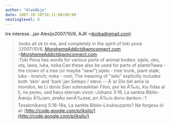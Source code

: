 ```yaml
---
author: "AlekÄ‰jo"
date: 2007-10-10T18:11:00+00:00
nestinglevel: 0
---
```

tre interese...jan Alesijo2007/10/8, AJK <[ikojba@gmail.com](mailto://ikojba@gmail.com)\
>:looks all ok to me, and completely in the spirit of toki pona :)2007/10/8, [MorphemeAddict@wmconnect.com](mailto://MorphemeAddict@wmconnect.com) <[MorphemeAddict@wmconnect.com](mailto://MorphemeAddict@wmconnect.com)\
>:Toki Pona has words for various parts of animal bodies: sijelo, oko, uta, lawa, luka, noka.Can these also be used for parts of plants?lawa - the crown of a tree (or maybe "sewi");sijelo - tree trunk, plant stalk; luka - branch; noka - root; The meaning of "selo" explicitly includes both 'skin' and 'bark'.jan Setepo / stevo --
 Äˆar Dio tiel amis la mondon, ke Li donis Sian solenaskitan Filon, por ke Ä‰iu, kiu fidas al li, ne pereu, sed havu eternan vivon.-Johano 3:16, La sankta Biblio-Äœoju Ä‰iam, preÄu senÄ‰ese, pri Ä‰io donu dankon.-1 Tesalonikanoj 5:16-18a, La sankta Biblio-Linuksuzanto? Ne forgesu iri al: [http://code.google.com/p/iksilo/](http://code.google.com/p/iksilo/)